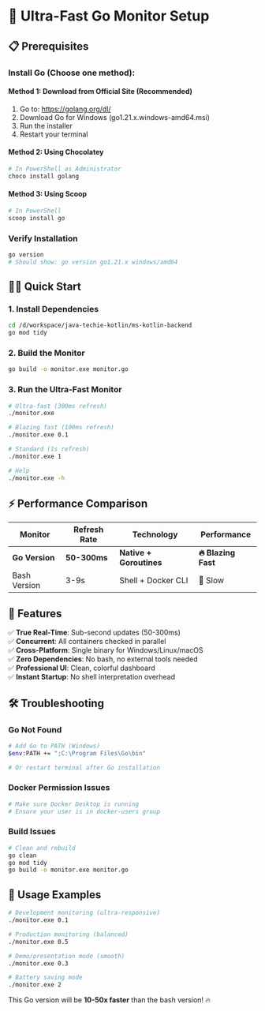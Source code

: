 # 🚀 Ultra-Fast Go Monitor Setup

## 📋 Prerequisites

### Install Go (Choose one method):

#### Method 1: Download from Official Site (Recommended)
1. Go to: https://golang.org/dl/
2. Download Go for Windows (go1.21.x.windows-amd64.msi)
3. Run the installer
4. Restart your terminal

#### Method 2: Using Chocolatey
```bash
# In PowerShell as Administrator
choco install golang
```

#### Method 3: Using Scoop
```bash
# In PowerShell
scoop install go
```

### Verify Installation
```bash
go version
# Should show: go version go1.21.x windows/amd64
```

## 🏃‍♂️ Quick Start

### 1. Install Dependencies
```bash
cd /d/workspace/java-techie-kotlin/ms-kotlin-backend
go mod tidy
```

### 2. Build the Monitor
```bash
go build -o monitor.exe monitor.go
```

### 3. Run the Ultra-Fast Monitor
```bash
# Ultra-fast (300ms refresh)
./monitor.exe

# Blazing fast (100ms refresh)  
./monitor.exe 0.1

# Standard (1s refresh)
./monitor.exe 1

# Help
./monitor.exe -h
```

## ⚡ Performance Comparison

| Monitor | Refresh Rate | Technology | Performance |
|---------|-------------|------------|-------------|
| **Go Version** | **50-300ms** | **Native + Goroutines** | **🔥 Blazing Fast** |
| Bash Version | 3-9s | Shell + Docker CLI | 🐌 Slow |

## 🎯 Features

✅ **True Real-Time**: Sub-second updates (50-300ms)  
✅ **Concurrent**: All containers checked in parallel  
✅ **Cross-Platform**: Single binary for Windows/Linux/macOS  
✅ **Zero Dependencies**: No bash, no external tools needed  
✅ **Professional UI**: Clean, colorful dashboard  
✅ **Instant Startup**: No shell interpretation overhead  

## 🛠️ Troubleshooting

### Go Not Found
```bash
# Add Go to PATH (Windows)
$env:PATH += ";C:\Program Files\Go\bin"

# Or restart terminal after Go installation
```

### Docker Permission Issues
```bash
# Make sure Docker Desktop is running
# Ensure your user is in docker-users group
```

### Build Issues
```bash
# Clean and rebuild
go clean
go mod tidy
go build -o monitor.exe monitor.go
```

## 🚀 Usage Examples

```bash
# Development monitoring (ultra-responsive)
./monitor.exe 0.1

# Production monitoring (balanced)
./monitor.exe 0.5

# Demo/presentation mode (smooth)
./monitor.exe 0.3

# Battery saving mode
./monitor.exe 2
```

This Go version will be **10-50x faster** than the bash version! 🔥